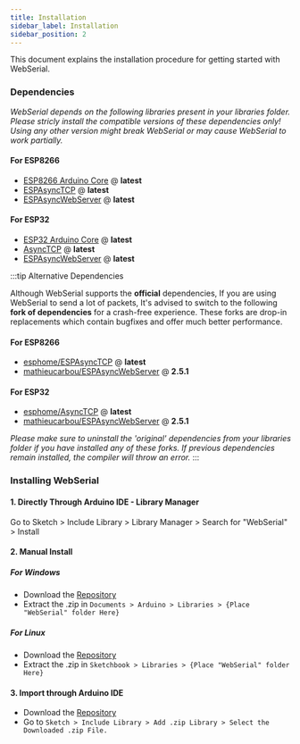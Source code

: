 ```yaml
---
title: Installation
sidebar_label: Installation
sidebar_position: 2
---
```


This document explains the installation procedure for getting started with WebSerial.

### Dependencies

*WebSerial depends on the following libraries present in your libraries folder. Please stricly install the compatible versions of these dependencies only! Using any other version might break WebSerial or may cause WebSerial to work partially.*

#### For ESP8266

- [ESP8266 Arduino Core](https://github.com/esp8266/Arduino) @ **latest**
- [ESPAsyncTCP](https://github.com/me-no-dev/ESPAsyncTCP) @ **latest**
- [ESPAsyncWebServer](https://github.com/me-no-dev/ESPAsyncWebServer) @ **latest**

#### For ESP32

- [ESP32 Arduino Core](https://github.com/espressif/arduino-esp32) @ **latest**
- [AsyncTCP](https://github.com/me-no-dev/AsyncTCP) @ **latest**
- [ESPAsyncWebServer](https://github.com/me-no-dev/ESPAsyncWebServer) @ **latest**

:::tip Alternative Dependencies

Although WebSerial supports the **official** dependencies, If you are using WebSerial to send a lot of packets, It's advised to switch to the following **fork of dependencies** for a crash-free experience. These forks are drop-in replacements which contain bugfixes and offer much better performance.

#### For ESP8266

- [esphome/ESPAsyncTCP](https://github.com/esphome/ESPAsyncTCP) @ **latest**
- [mathieucarbou/ESPAsyncWebServer](https://github.com/mathieucarbou/ESPAsyncWebServer) @ **2.5.1**

#### For ESP32

- [esphome/AsyncTCP](https://github.com/esphome/AsyncTCP) @ **latest**
- [mathieucarbou/ESPAsyncWebServer](https://github.com/mathieucarbou/ESPAsyncWebServer) @ **2.5.1**

*Please make sure to uninstall the 'original' dependencies from your libraries folder if you have installed any of these forks. If previous dependencies remain installed, the compiler will throw an error.*
:::

### Installing WebSerial

#### 1. Directly Through Arduino IDE - Library Manager

Go to Sketch > Include Library > Library Manager > Search for "WebSerial" > Install

#### 2. Manual Install

##### For Windows

- Download the [Repository](https://github.com/ayushsharma82/WebSerial/archive/master.zip)
- Extract the .zip in `Documents > Arduino > Libraries > {Place "WebSerial" folder Here}`

##### For Linux

- Download the [Repository](https://github.com/ayushsharma82/WebSerial/archive/master.zip)
- Extract the .zip in `Sketchbook > Libraries > {Place "WebSerial" folder Here}`

#### 3. Import through Arduino IDE

- Download the [Repository](https://github.com/ayushsharma82/WebSerial/archive/master.zip)
- Go to `Sketch > Include Library > Add .zip Library > Select the Downloaded .zip File.`
